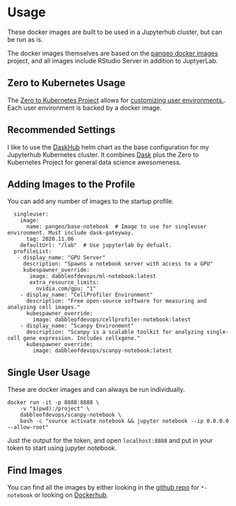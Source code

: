 # Usage

These docker images are built to be used in a Jupyterhub cluster, but can be run as is.

The docker images themselves are based on the [pangeo docker images](https://github.com/pangeo-data/pangeo-docker-images) project, and all images include RStudio Server in addition to JuptyerLab. 

## Zero to Kubernetes Usage

The [Zero to Kubernetes Project](https://zero-to-jupyterhub.readthedocs.io/) allows for [customizing user environments.](https://zero-to-jupyterhub.readthedocs.io/en/latest/jupyterhub/customizing/user-environment.html?#customizing-user-environment). Each user environment is backed by a docker image.

## Recommended Settings

I like to use the [DaskHub](https://github.com/dask/helm-chart/tree/master/daskhub) helm chart as the base configuration for my Jupyterhub Kubernetes cluster. It combines [Dask](https://dask.org/) plus the Zero to Kubernetes Project for general data science awesomeness.

## Adding Images to the Profile

You can add any number of images to the startup profile.

```
  singleuser:
    image:
      name: pangeo/base-notebook  # Image to use for singleuser environment. Must include dask-gateyway.
      tag: 2020.11.06
    defaultUrl: "/lab"  # Use jupyterlab by defualt.
  profileList:
   - display_name: "GPU Server"
     description: "Spawns a notebook server with access to a GPU"
     kubespawner_override:
       image: dabbleofdevops/ml-notebook:latest
       extra_resource_limits:
         nvidia.com/gpu: "1"
    - display_name: "CellProfiler Environment"
      description: "Free open-source software for measuring and analyzing cell images."
      kubespawner_override:
        image: dabbleofdevops/cellprofiler-notebook:latest
    - display_name: "Scanpy Environment"
      description: "Scanpy is a scalable toolkit for analyzing single-cell gene expression. Includes cellxgene."
      kubespawner_override:
        image: dabbleofdevops/scanpy-notebook:latest
```

## Single User Usage

These are docker images and can always be run individually.

```
docker run -it -p 8888:8888 \
    -v "$(pwd):/project" \
    dabbleofdevops/scanpy-notebook \
    bash -c "source activate notebook && jupyter notebook --ip 0.0.0.0 --allow-root"
```

Just the output for the token, and open `localhost:8888` and put in your token to start using jupyter notebook.


## Find Images

You can find all the images by either looking in the [github repo](https://github.com/Dabble-of-DevOps-Bio/dabble-of-devops-bioinformatics-jhub-docker) for `*-notebook` or looking on [Dockerhub](https://hub.docker.com/orgs/dabbleofdevops/repositories).


